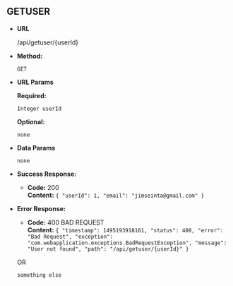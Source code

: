 **GETUSER**
----

* **URL**

  /api/getuser/{userId}

* **Method:**
  
  `GET`
  
*  **URL Params**

   **Required:**
 
   `Integer userId`

   **Optional:**
 
   `none`

* **Data Params**

  `none`

* **Success Response:**

  * **Code:** 200 <br />
    **Content:** `{
                    "userId": 1,
                    "email": "jimseinta@gmail.com"
                  }`
 
* **Error Response:**

  * **Code:** 400 BAD REQUEST <br />
    **Content:** `{
                    "timestamp": 1495193918161,
                    "status": 400,
                    "error": "Bad Request",
                    "exception": "com.webapplication.exceptions.BadRequestException",
                    "message": "User not found",
                    "path": "/api/getuser/{userId}"
                  }`

  OR

  `something else`

